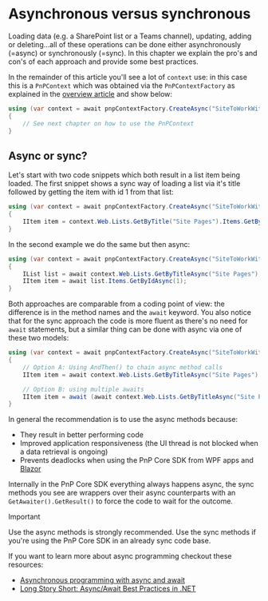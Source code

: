 # Asynchronous versus synchronous

Loading data (e.g. a SharePoint list or a Teams channel), updating, adding or deleting...all of these operations can be done either asynchronously (=async) or synchronously (=sync). In this chapter we explain the pro's and con's of each approach and provide some best practices.

In the remainder of this article you'll see a lot of `context` use: in this case this is a `PnPContext` which was obtained via the `PnPContextFactory` as explained in the [overview article](readme.md) and show below:

```csharp
using (var context = await pnpContextFactory.CreateAsync("SiteToWorkWith"))
{
    // See next chapter on how to use the PnPContext
}
```

## Async or sync?

Let's start with two code snippets which both result in a list item being loaded. The first snippet shows a sync way of loading a list via it's title followed by getting the item with id 1 from that list:

```csharp
using (var context = await pnpContextFactory.CreateAsync("SiteToWorkWith"))
{
    IItem item = context.Web.Lists.GetByTitle("Site Pages").Items.GetById(1);
}
```

In the second example we do the same but then async:

```csharp
using (var context = await pnpContextFactory.CreateAsync("SiteToWorkWith"))
{
    IList list = await context.Web.Lists.GetByTitleAsync("Site Pages");
    IItem item = await list.Items.GetByIdAsync(1);
}
```

Both approaches are comparable from a coding point of view: the difference is in the method names and the `await` keyword. You also notice that for the sync approach the code is more fluent as there's no need for `await` statements, but a similar thing can be done with async via one of these two models:

```csharp
using (var context = await pnpContextFactory.CreateAsync("SiteToWorkWith"))
{
    // Option A: Using AndThen() to chain async method calls
    IItem item = await context.Web.Lists.GetByTitleAsync("Site Pages").AndThen(p => p.Items.GetByIdAsync(1));

    // Option B: using multiple awaits
    IItem item = await (await context.Web.Lists.GetByTitleAsync("Site Pages")).Items.GetByIdAsync(1);
}
```

In general the recommendation is to use the async methods because:

- They result in better performing code
- Improved application responsiveness (the UI thread is not blocked when a data retrieval is ongoing)
- Prevents deadlocks when using the PnP Core SDK from WPF apps and [Blazor](https://dotnet.microsoft.com/apps/aspnet/web-apps/blazor)
  
Internally in the PnP Core SDK everything always happens async, the sync methods you see are wrappers over their async counterparts with an `GetAwaiter().GetResult()` to force the code to wait for the outcome. 

> [!Important]
> Use the async methods is strongly recommended. Use the sync methods if you're using the PnP Core SDK in an already sync code base.

If you want to learn more about async programming checkout these resources:

- [Asynchronous programming with async and await](https://docs.microsoft.com/en-us/dotnet/csharp/programming-guide/concepts/async/)
- [Long Story Short: Async/Await Best Practices in .NET](https://medium.com/@deep_blue_day/long-story-short-async-await-best-practices-in-net-1f39d7d84050)

